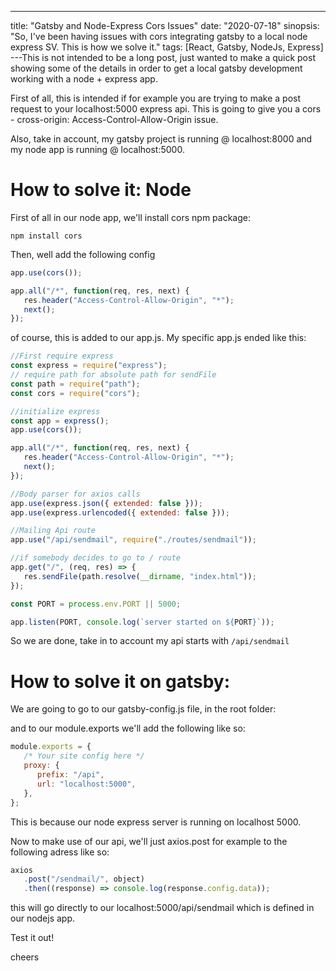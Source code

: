 ---

title: "Gatsby and Node-Express Cors Issues"
date: "2020-07-18"
sinopsis: "So, I've been having issues with cors integrating gatsby to a local node express SV. This is how we solve it."
tags: [React, Gatsby, NodeJs, Express]
---This is not intended to be a long post, just wanted to make a quick post showing some of the details in order to get a local gatsby development working with a node + express app.

First of all, this is intended if for example you are trying to make a post request to your localhost:5000 express api. This is going to give you a cors - cross-origin: Access-Control-Allow-Origin issue.

Also, take in account, my gatsby project is running @ localhost:8000 and my node app is running @ localhost:5000.

# How to solve it: Node

First of all in our node app, we'll install cors npm package:

`npm install cors`

Then, well add the following config

```javascript
app.use(cors());

app.all("/*", function(req, res, next) {
   res.header("Access-Control-Allow-Origin", "*");
   next();
});
```

of course, this is added to our app.js. My specific app.js ended like this:

```javascript
//First require express
const express = require("express");
// require path for absolute path for sendFile
const path = require("path");
const cors = require("cors");

//initialize express
const app = express();
app.use(cors());

app.all("/*", function(req, res, next) {
   res.header("Access-Control-Allow-Origin", "*");
   next();
});

//Body parser for axios calls
app.use(express.json({ extended: false }));
app.use(express.urlencoded({ extended: false }));

//Mailing Api route
app.use("/api/sendmail", require("./routes/sendmail"));

//if somebody decides to go to / route
app.get("/", (req, res) => {
   res.sendFile(path.resolve(__dirname, "index.html"));
});

const PORT = process.env.PORT || 5000;

app.listen(PORT, console.log(`server started on ${PORT}`));
```

So we are done, take in to account my api starts with `/api/sendmail`

# How to solve it on gatsby:

We are going to go to our gatsby-config.js file, in the root folder:

and to our module.exports we'll add the following like so:

```javascript
module.exports = {
   /* Your site config here */
   proxy: {
      prefix: "/api",
      url: "localhost:5000",
   },
};
```

This is because our node express server is running on localhost 5000.

Now to make use of our api, we'll just axios.post for example to the following adress like so:

```javascript
axios
   .post("/sendmail/", object)
   .then((response) => console.log(response.config.data));
```

this will go directly to our localhost:5000/api/sendmail which is defined in our nodejs app.

Test it out!

cheers
